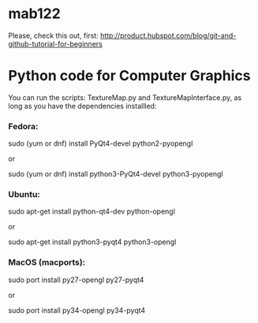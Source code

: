 # mab122

Please, check this out, first: http://product.hubspot.com/blog/git-and-github-tutorial-for-beginners


# Python code for Computer Graphics

You can run the scripts: TextureMap.py and TextureMapInterface.py, as long as you have the dependencies installled:


### Fedora:

sudo (yum or dnf) install PyQt4-devel python2-pyopengl

or

sudo (yum or dnf) install python3-PyQt4-devel python3-pyopengl


### Ubuntu:

sudo apt-get install python-qt4-dev python-opengl

or

sudo apt-get install python3-pyqt4 python3-opengl


### MacOS (macports):

sudo port install py27-opengl py27-pyqt4 

or 

sudo port install py34-opengl py34-pyqt4 

